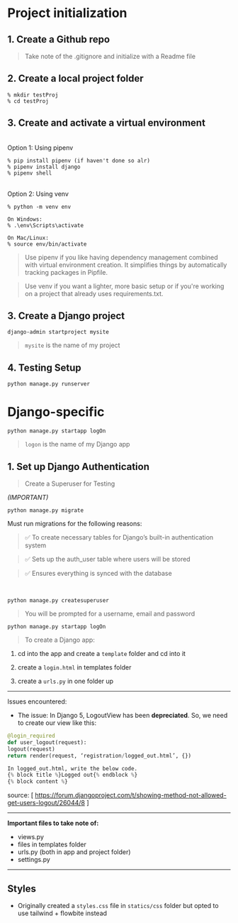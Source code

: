 # Project initialization
## 1. Create a Github repo
> Take note of the .gitignore and initialize with a Readme file

## 2. Create a local project folder
```
% mkdir testProj
% cd testProj
```

## 3. Create and activate a virtual environment

<br>Option 1: Using pipenv
```
% pip install pipenv (if haven't done so alr)
% pipenv install django
% pipenv shell
```

<br>Option 2: Using venv
```
% python -m venv env

On Windows:
% .\env\Scripts\activate

On Mac/Linux:
% source env/bin/activate
```

> Use pipenv if you like having dependency management combined with virtual environment creation. It simplifies things by automatically tracking packages in Pipfile.

> Use venv if you want a lighter, more basic setup or if you're working on a project that already uses requirements.txt.

## 3. Create a Django project
```
django-admin startproject mysite 
```
> `mysite` is the name of my project

## 4. Testing Setup
```
python manage.py runserver
```

# Django-specific

```
python manage.py startapp logOn 
```
> `logon` is the name of my Django app

## 1. Set up Django Authentication
> Create a Superuser for Testing

*(IMPORTANT)*
```
python manage.py migrate 
```
Must run migrations for the following reasons:

> ✅ To create necessary tables for Django’s built-in authentication system

> ✅ Sets up the auth_user table where users will be stored

> ✅ Ensures everything is synced with the database

<br>


```
python manage.py createsuperuser
```
> You will be prompted for a username, email and password

```
python manage.py startapp logOn 
```
> To create a Django app:

1. cd into the app and create a `template` folder and cd into it

2. create a `login.html` in templates folder

3. create a `urls.py` in one folder up

-------
Issues encountered:
- The issue: In Django 5, LogoutView has been **depreciated**. So, we need to create our view like this:
``` python
@login_required
def user_logout(request):
logout(request)
return render(request, ‘registration/logged_out.html’, {})

In logged_out.html, write the below code.
{% block title %}Logged out{% endblock %}
{% block content %}
```
source: [ https://forum.djangoproject.com/t/showing-method-not-allowed-get-users-logout/26044/8 ]

-------
**Important files to take note of:**
- views.py
- files in templates folder
- urls.py (both in app and project folder)
- settings.py

--------

## Styles
- Originally created a `styles.css` file in `statics/css` folder but opted to use tailwind + flowbite instead